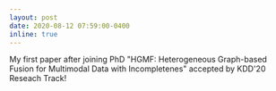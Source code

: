 ```yaml
---
layout: post
date: 2020-08-12 07:59:00-0400
inline: true
---
```


My first paper after joining PhD "HGMF: Heterogeneous Graph-based Fusion for Multimodal Data with Incompletenes" accepted by KDD'20 Reseach Track!
